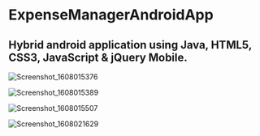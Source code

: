 # ExpenseManagerAndroidApp

## Hybrid android application using Java, HTML5, CSS3, JavaScript & jQuery Mobile.

![Screenshot_1608015376](https://user-images.githubusercontent.com/74924818/102187624-e57ed380-3ebc-11eb-967d-07caa7f5254c.png)

![Screenshot_1608015389](https://user-images.githubusercontent.com/74924818/102187784-1d861680-3ebd-11eb-9180-ab8517d9b82d.png)

![Screenshot_1608015507](https://user-images.githubusercontent.com/74924818/102187837-32fb4080-3ebd-11eb-889e-8c0aee97db80.png)

![Screenshot_1608021629](https://user-images.githubusercontent.com/74924818/102191459-1a415980-3ec2-11eb-8930-1474333c4b30.png)




